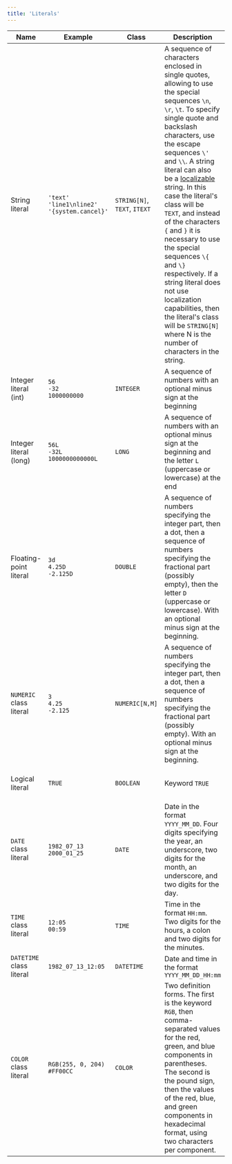 ```yaml
---
title: 'Literals'
---
```


|Name|Example|Class|Description|Constraints|
|---|---|---|---|---|
|<a className="lsdoc-anchor" id="strliteral"/>String literal|`'text'`<br/>`'line1\nline2'`<br/>`'{system.cancel}'`|`STRING[N]`, `TEXT`, `ITEXT`|A sequence of characters enclosed in single quotes, allowing to use the special sequences `\n`, `\r`, `\t`. To specify single quote and backslash characters, use the escape sequences `\'` and `\\`. A string literal can also be a [localizable](Internationalization.md) string. In this case the literal's class will be `TEXT`, and instead of the characters `{` and `}` it is necessary to use the special sequences `\{` and `\}` respectively. If a string literal does not use localization capabilities, then the literal's class will be `STRING[N]` where N is the number of characters in the string.||
|<a className="lsdoc-anchor" id="intliteral"/>Integer literal (int)|`56`<br/>`-32`<br/>`1000000000`|`INTEGER`|A sequence of numbers with an optional minus sign at the beginning|32-bit signed integers|
|<a className="lsdoc-anchor" id="longliteral"/>Integer literal (long)|`56L`<br/>`-32L`<br/>`1000000000000L`|`LONG`|A sequence of numbers with an optional minus sign at the beginning and the letter `L` (uppercase or lowercase) at the end|64-bit signed integers|
|<a className="lsdoc-anchor" id="doubleliteral"/>Floating-point literal|`3d`<br/>`4.25D`<br/>`-2.125D`|`DOUBLE`|A sequence of numbers specifying the integer part, then a dot, then a sequence of numbers specifying the fractional part (possibly empty), then the letter `D` (uppercase or lowercase). With an optional minus sign at the beginning.|64-bit floating point number|
|<a className="lsdoc-anchor" id="numericliteral"/>`NUMERIC` class literal|`3`<br/>`4.25`<br/>`-2.125`|`NUMERIC[N,M]`|A sequence of numbers specifying the integer part, then a dot, then a sequence of numbers specifying the fractional part (possibly empty). With an optional minus sign at the beginning.|The number of digits of the integer and fractional parts of a literal is determined by its class|
|<a className="lsdoc-anchor" id="booleanliteral"/>Logical literal|`TRUE`|`BOOLEAN`|Keyword `TRUE`|The opposite value is the special value `NULL`|
|<a className="lsdoc-anchor" id="dateliteral"/>`DATE` class literal|`1982_07_13`<br/>`2000_01_25`|`DATE`|Date in the format `YYYY_MM_DD`. Four digits specifying the year, an underscore, two digits for the month, an underscore, and two digits for the day.||
|<a className="lsdoc-anchor" id="timeliteral"/>`TIME` class literal|`12:05`<br/>`00:59`|`TIME`|Time in the format `HH:mm`. Two digits for the hours, a colon and two digits for the minutes.|Hours from 0 to 23, minutes from 0 to 59|
|<a className="lsdoc-anchor" id="datetimeliteral"/>`DATETIME` class literal|`1982_07_13_12:05`|`DATETIME`|Date and time in the format `YYYY_MM_DD_HH:mm`||
|<a className="lsdoc-anchor" id="colorliteral"/>`COLOR` class literal|`RGB(255, 0, 204)`<br/>`#FF00CC`|`COLOR`|Two definition forms. The first is the keyword `RGB`, then comma-separated values for the red, green, and blue components in parentheses. The second is the pound sign, then the values of the red, blue, and green components in hexadecimal format, using two characters per component. |Each number is from 0 to 255. In hexadecimal representation, you can use both uppercase and lowercase characters|
